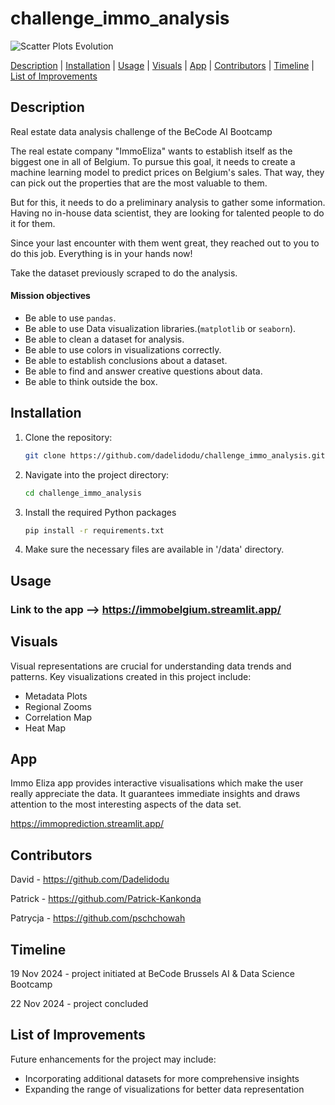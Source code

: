 # **challenge_immo_analysis**

![Scatter Plots Evolution](https://res.cloudinary.com/dqm9hy9lk/image/upload/v1732211780/5._Price_vs._Liveable_Space_Distribution_Across_Data_Sets_ixb4tz.png)

[Description](#Description)     |       [Installation](#Installation)    |       [Usage](#Usage)    |       [Visuals](#Visuals)     |       [App](#App)     | [Contributors](#Contributors)    |      [Timeline](#Timeline)       |       [List of Improvements](#list-of-improvements)  

## **Description**
Real estate data analysis challenge of the BeCode AI Bootcamp

The real estate company "ImmoEliza" wants to establish itself as the biggest one in all of Belgium. To pursue this goal, it needs to create a machine learning model to predict prices on Belgium's sales. That way, they can pick out the properties that are the most valuable to them.

But for this, it needs to do a preliminary analysis to gather some information. Having no in-house data scientist, they are looking for talented people to do it for them.

Since your last encounter with them went great, they reached out to you to do this job. Everything is in your hands now!

Take the dataset previously scraped to do the analysis.

#### Mission objectives

- Be able to use `pandas`.
- Be able to use Data visualization libraries.(`matplotlib` or `seaborn`).
- Be able to clean a dataset for analysis.
- Be able to use colors in visualizations correctly.
- Be able to establish conclusions about a dataset.
- Be able to find and answer creative questions about data.
- Be able to think outside the box.

## **Installation**
1. Clone the repository:
   ```bash
   git clone https://github.com/dadelidodu/challenge_immo_analysis.git
2. Navigate into the project directory:
   ```bash
   cd challenge_immo_analysis

3. Install the required Python packages
   ```bash
   pip install -r requirements.txt

4. Make sure the necessary files are available in '/data' directory.

## **Usage**

### Link to the app --> https://immobelgium.streamlit.app/

## **Visuals**
Visual representations are crucial for understanding data trends and patterns. Key visualizations created in this project include:

- Metadata Plots
- Regional Zooms
- Correlation Map
- Heat Map

## **App**
Immo Eliza app provides interactive visualisations which make the user really appreciate the data. 
It guarantees immediate insights and draws attention to the most interesting aspects of the data set.

https://immoprediction.streamlit.app/

## **Contributors**
David - https://github.com/Dadelidodu

Patrick - https://github.com/Patrick-Kankonda

Patrycja - https://github.com/pschchowah


## **Timeline**
19 Nov 2024 - project initiated at BeCode Brussels AI & Data Science Bootcamp

22 Nov 2024 - project concluded

## **List of Improvements**
Future enhancements for the project may include:

- Incorporating additional datasets for more comprehensive insights
- Expanding the range of visualizations for better data representation

